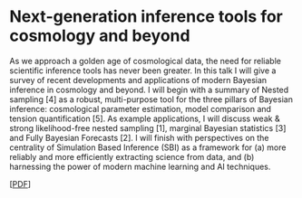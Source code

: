 # Next-generation inference tools for cosmology and beyond

As we approach a golden age of cosmological data, the need for reliable scientific inference tools has never been greater. In this talk I will give a survey of recent developments and applications of modern Bayesian inference in cosmology and beyond. I will begin with a summary of Nested sampling [4] as a robust, multi-purpose tool for the three pillars of Bayesian inference: cosmological parameter estimation, model comparison and tension quantification [5].  As example applications, I will discuss weak & strong likelihood-free nested sampling [1], marginal Bayesian statistics [3] and Fully Bayesian Forecasts [2]. I will finish with perspectives on the centrality of Simulation Based Inference (SBI) as a framework for (a) more
reliably and more efficiently extracting science from data, and (b) harnessing the power of
modern machine learning and AI techniques.

[[PDF](https://github.com/williamjameshandley/talks/raw/oxford_2024/will_handley_oxford_2024.pdf)] 
